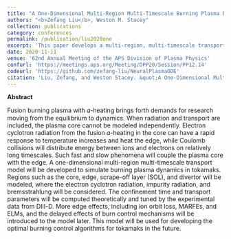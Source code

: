 ```yaml
---
title: "A One-Dimensional Multi-Region Multi-Timescale Burning Plasma Dynamics Model for Tokamaks"
authors: "<b>Zefang Liu</b>, Weston M. Stacey"
collection: publications
category: conferences
permalink: /publication/liu2020one
excerpt: 'This paper develops a multi-region, multi-timescale transport model to simulate burning plasma dynamics in tokamaks, addressing energy transport and radiation effects to prevent thermal runaway instability in ITER scenarios.'
date: 2020-11-11
venue: '62nd Annual Meeting of the APS Division of Plasma Physics'
confurl: 'https://meetings.aps.org/Meeting/DPP20/Session/PP12.14'
codeurl: 'https://github.com/zefang-liu/NeuralPlasmaODE'
citation: 'Liu, Zefang, and Weston Stacey. &quot;A One-Dimensional Multi-Region Multi-Timescale Burning Plasma Dynamics Model for Tokamaks.&quot; <i>APS Division of Plasma Physics Meeting Abstracts</i>. Vol. 2020. 2020.'
---
```


**Abstract**

Fusion burning plasma with 𝛼-heating brings forth demands for research moving from the equilibrium to dynamics. When radiation and transport are included, the plasma core cannot be modeled independently. Electron cyclotron radiation from the fusion 𝛼-heating in the core can have a rapid response to temperature increases and heat the edge, while Coulomb collisions will distribute energy between ions and electrons on relatively long timescales. Such fast and slow phenomena will couple the plasma core with the edge. A one-dimensional multi-region multi-timescale transport model will be developed to simulate burning plasma dynamics in tokamaks. Regions such as the core, edge, scrape-off layer (SOL), and divertor will be modeled, where the electron cyclotron radiation, impurity radiation, and bremsstrahlung will be considered. The confinement time and transport parameters will be computed theoretically and tuned by the experimental data from DIII-D. More edge effects, including ion orbit loss, MARFEs, and ELMs, and the delayed effects of burn control mechanisms will be introduced to the model later. This model will be used for developing the optimal burning control algorithms for tokamaks in the future.
